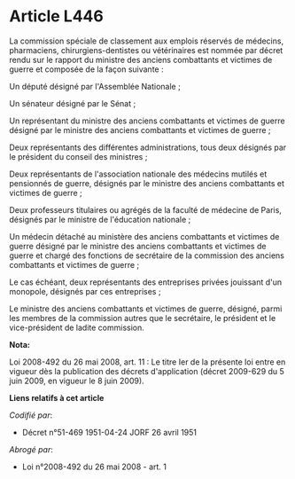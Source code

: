 # Article L446

La commission spéciale de classement aux emplois réservés de médecins, pharmaciens, chirurgiens-dentistes ou vétérinaires est
nommée par décret rendu sur le rapport du ministre des anciens combattants et victimes de guerre et composée de la façon
suivante :

Un député désigné par l'Assemblée Nationale ;

Un sénateur désigné par le Sénat ;

Un représentant du ministre des anciens combattants et victimes de guerre désigné par le ministre des anciens combattants et
victimes de guerre ;

Deux représentants des différentes administrations, tous deux désignés par le président du conseil des ministres ;

Deux représentants de l'association nationale des médecins mutilés et pensionnés de guerre, désignés par le ministre des
anciens combattants et victimes de guerre ;

Deux professeurs titulaires ou agrégés de la faculté de médecine de Paris, désignés par le ministre de l'éducation
nationale ;

Un médecin détaché au ministère des anciens combattants et victimes de guerre désigné par le ministre des anciens combattants
et victimes de guerre et chargé des fonctions de secrétaire de la commission des anciens combattants et victimes de guerre ;

Le cas échéant, deux représentants des entreprises privées jouissant d'un monopole, désignés par ces entreprises ;

Le ministre des anciens combattants et victimes de guerre, désigné, parmi les membres de la commission autres que le
secrétaire, le président et le vice-président de ladite commission.

**Nota:**

Loi 2008-492 du 26 mai 2008, art. 11 : Le titre Ier de la présente loi entre en vigueur dès la publication des décrets
d'application (décret 2009-629 du 5 juin 2009, en vigueur le 8 juin 2009).

**Liens relatifs à cet article**

_Codifié par_:

  - Décret n°51-469 1951-04-24 JORF 26 avril 1951

_Abrogé par_:

  - Loi n°2008-492 du 26 mai 2008 - art. 1
